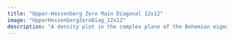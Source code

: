 ```yaml
---
title: "Upper-Hessenberg Zero Main Diagonal 12x12"
image: "UpperHessenbergZeroDiag_12x12"
description: "A density plot in the complex plane of the Bohemian eigenvalues of a sample of 30 million 12x12 upper Hessenberg matrices with zeros along the main diagonal. The entries are sampled from {-1, 0, 1}. Color represents the eigenvalue density and the plot is viewed on [-2.25-2.25i, 2.25+2.25i]."
---
```

